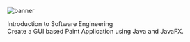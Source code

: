 ![banner](https://camo.githubusercontent.com/87b487ed5af0baeaca2843e3c97f1a2085db8115/687474703a2f2f7777772e6b6675706d2e6564752e73612f4d61696e5f7765622f696d61676573312f6c6f676f2e706e67)  

Introduction to Software Engineering  
Create a GUI based Paint Application using Java and JavaFX.
